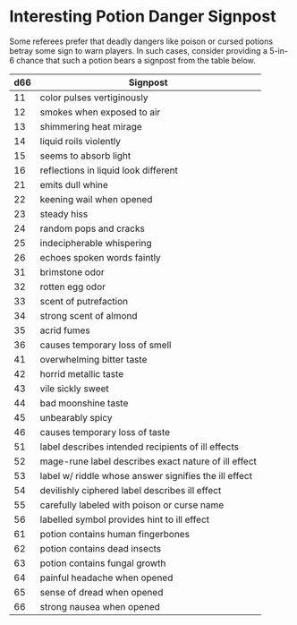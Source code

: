 # Interesting Potion Danger Signpost

Some referees prefer that deadly dangers like poison or cursed potions betray some sign to warn players. In such cases, consider providing a 5-in-6 chance that such a potion bears a signpost from the table below.

| d66 | Signpost |
| - | - |
| 11 | color pulses vertiginously |
| 12 | smokes when exposed to air |
| 13 | shimmering heat mirage |
| 14 | liquid roils violently |
| 15 | seems to absorb light |
| 16 | reflections in liquid look different |
| 21 | emits dull whine |
| 22 | keening wail when opened |
| 23 | steady hiss |
| 24 | random pops and cracks |
| 25 | indecipherable whispering |
| 26 | echoes spoken words faintly |
| 31 | brimstone odor |
| 32 | rotten egg odor |
| 33 | scent of putrefaction |
| 34 | strong scent of almond |
| 35 | acrid fumes |
| 36 | causes temporary loss of smell |
| 41 | overwhelming bitter taste |
| 42 | horrid metallic taste |
| 43 | vile sickly sweet |
| 44 | bad moonshine taste |
| 45 | unbearably spicy |
| 46 | causes temporary loss of taste |
| 51 | label describes intended recipients of ill effects |
| 52 | mage-rune label describes exact nature of ill effect |
| 53 | label w/ riddle whose answer signifies the ill effect |
| 54 | devilishly ciphered label describes ill effect |
| 55 | carefully labeled with poison or curse name |
| 56 | labelled symbol provides hint to ill effect |
| 61 | potion contains human fingerbones |
| 62 | potion contains dead insects |
| 63 | potion contains fungal growth |
| 64 | painful headache when opened |
| 65 | sense of dread when opened |
| 66 | strong nausea when opened |